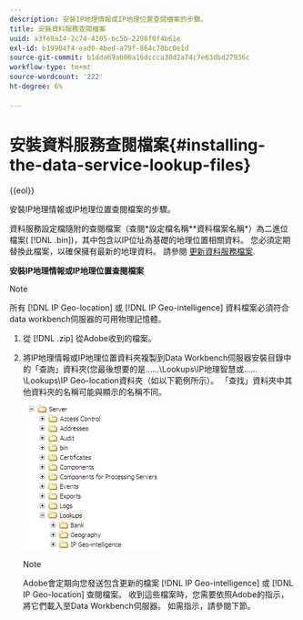```yaml
---
description: 安裝IP地理情報或IP地理位置查閱檔案的步驟。
title: 安裝資料服務查閱檔案
uuid: a3fe8a14-2c74-4105-bc5b-2298f0f4b61e
exl-id: b19904f4-ead0-4bed-a79f-864c78bc0e1d
source-git-commit: b1dda69a606a16dccca30d2a74c7e63dbd27936c
workflow-type: tm+mt
source-wordcount: '222'
ht-degree: 6%

---
```


# 安裝資料服務查閱檔案{#installing-the-data-service-lookup-files}

{{eol}}

安裝IP地理情報或IP地理位置查閱檔案的步驟。

資料服務設定檔隨附的查閱檔案（查閱\*設定檔名稱*\*資料檔案名稱*）為二進位檔案( [!DNL .bin])，其中包含以IP位址為基礎的地理位置相關資料。 您必須定期替換此檔案，以確保擁有最新的地理資料。 請參閱 [更新資料服務檔案](../../../../home/c-geo-oview/c-wk-data-svcs/c-updt-data-svc-files.md#concept-2b3d11e4cb814fc09add5de58a87045c).

**安裝IP地理情報或IP地理位置查閱檔案**

>[!NOTE]
>
>所有 [!DNL IP Geo-location] 或 [!DNL IP Geo-intelligence] 資料檔案必須符合data workbench伺服器的可用物理記憶體。

1. 從 [!DNL .zip] 從Adobe收到的檔案。
1. 將IP地理情報或IP地理位置資料夾複製到Data Workbench伺服器安裝目錄中的「查詢」資料夾(您最後想要的是……\Lookups\IP地理智慧或……\Lookups\IP Geo-location資料夾（如以下範例所示）。 「查找」資料夾中其他資料夾的名稱可能與顯示的名稱不同。

   ![步驟資訊](assets/Geo_installLookups_dirIP.png)

   >[!NOTE]
   >
   >Adobe會定期向您發送包含更新的檔案 [!DNL IP Geo-intelligence] 或 [!DNL IP Geo-location] 查閱檔案。 收到這些檔案時，您需要依照Adobe的指示，將它們載入至Data Workbench伺服器。 如需指示，請參閱下節。
